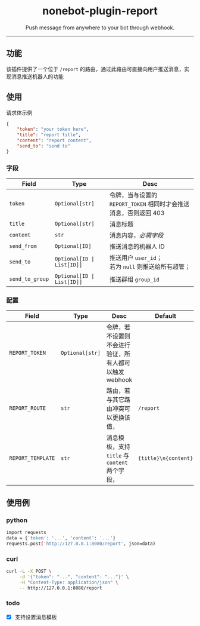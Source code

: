 <div align="center">

# nonebot-plugin-report

Push message from anywhere to your bot through webhook.

</div>

----

## 功能

该插件提供了一个位于 `/report` 的路由，通过此路由可直接向用户推送消息，实现消息推送机器人的功能

## 使用

请求体示例
```json
{
    "token": "your token here",
    "title": "report title",
    "content": "report content",
    "send_to": "send to"
}
```

### 字段

Field | Type | Desc
-- | -- | --
`token` | `Optional[str]` | 令牌，当与设置的 `REPORT_TOKEN` 相同时才会推送消息，否则返回 403
`title` | `Optional[str]` | 消息标题
`content` | `str` | 消息内容，*必需字段*
`send_from` | `Optional[ID]` | 推送消息的机器人 ID
`send_to` | `Optional[ID \| List[ID]]` | 推送用户 `user_id`；<br/>若为 `null` 则推送给所有超管；
`send_to_group` | `Optional[ID \| List[ID]]` | 推送群组 `group_id`

### 配置

Field | Type | Desc | Default
-- | -- | -- | --
`REPORT_TOKEN` | `Optional[str]` | 令牌，若不设置则不会进行验证，所有人都可以触发 webhook |
`REPORT_ROUTE` | `str` | 路由，若与其它路由冲突可以更换该值，| `/report`
`REPORT_TEMPLATE` | `str` | 消息模板，支持 `title` 与 `content` 两个字段，| `{title}\n{content}`

## 使用例

### python

```bash
import requests
data = {'token': '...', 'content': '...'}
requests.post('http://127.0.0.1:8080/report', json=data)
```

### curl

```bash
curl -L -X POST \
     -d '{"token": "...", "content": "..."}' \
     -H "Content-Type: application/json" \
     -- http://127.0.0.1:8080/report
```

### todo

- [x] 支持设置消息模板
